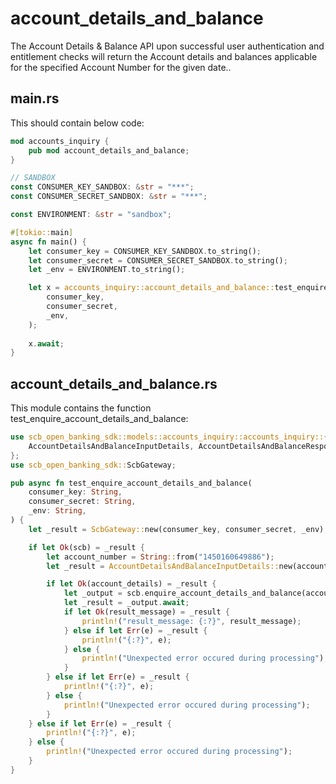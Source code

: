 # account_details_and_balance

The Account Details & Balance API upon successful user authentication and entitlement checks will return the Account details and balances applicable for the specified Account Number for the given date..

## main.rs

This should contain below code:

```rust
mod accounts_inquiry {
    pub mod account_details_and_balance;
}

// SANDBOX
const CONSUMER_KEY_SANDBOX: &str = "***";
const CONSUMER_SECRET_SANDBOX: &str = "***";

const ENVIRONMENT: &str = "sandbox";

#[tokio::main]
async fn main() {
    let consumer_key = CONSUMER_KEY_SANDBOX.to_string();
    let consumer_secret = CONSUMER_SECRET_SANDBOX.to_string();
    let _env = ENVIRONMENT.to_string();

    let x = accounts_inquiry::account_details_and_balance::test_enquire_account_details_and_balance(
        consumer_key,
        consumer_secret,
        _env,
    );
	
    x.await;
}
```

## account_details_and_balance.rs

This module contains the function test_enquire_account_details_and_balance:

```rust
use scb_open_banking_sdk::models::accounts_inquiry::accounts_inquiry::{
    AccountDetailsAndBalanceInputDetails, AccountDetailsAndBalanceResponseData,
};
use scb_open_banking_sdk::ScbGateway;

pub async fn test_enquire_account_details_and_balance(
    consumer_key: String,
    consumer_secret: String,
    _env: String,
) {
    let _result = ScbGateway::new(consumer_key, consumer_secret, _env);

    if let Ok(scb) = _result {
        let account_number = String::from("1450160649886");
        let _result = AccountDetailsAndBalanceInputDetails::new(account_number);

        if let Ok(account_details) = _result {
            let _output = scb.enquire_account_details_and_balance(account_details);
            let _result = _output.await;
            if let Ok(result_message) = _result {
                println!("result_message: {:?}", result_message);
            } else if let Err(e) = _result {
                println!("{:?}", e);
            } else {
                println!("Unexpected error occured during processing");
            }
        } else if let Err(e) = _result {
            println!("{:?}", e);
        } else {
            println!("Unexpected error occured during processing");
        }
    } else if let Err(e) = _result {
        println!("{:?}", e);
    } else {
        println!("Unexpected error occured during processing");
    }
}

```
